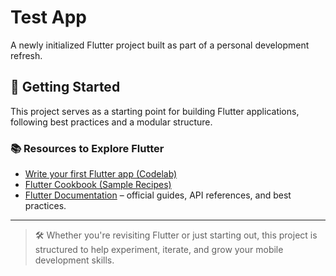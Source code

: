 # Test App

A newly initialized Flutter project built as part of a personal development refresh.

## 🚀 Getting Started

This project serves as a starting point for building Flutter applications, following best practices and a modular structure.

### 📚 Resources to Explore Flutter

- [Write your first Flutter app (Codelab)](https://docs.flutter.dev/get-started/codelab)
- [Flutter Cookbook (Sample Recipes)](https://docs.flutter.dev/cookbook)
- [Flutter Documentation](https://docs.flutter.dev/) – official guides, API references, and best practices.

---

> 🛠️ Whether you're revisiting Flutter or just starting out, this project is structured to help experiment, iterate, and grow your mobile development skills.
